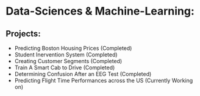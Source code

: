 # Data-Sciences & Machine-Learning:
## Projects:
- Predicting Boston Housing Prices (Completed)
- Student Inervention System (Completed)
- Creating Customer Segments (Completed)
- Train A Smart Cab to Drive (Completed)
- Determining Confusion After an EEG Test (Completed)
- Predicting Flight Time Performances across the US (Currently Working on)
